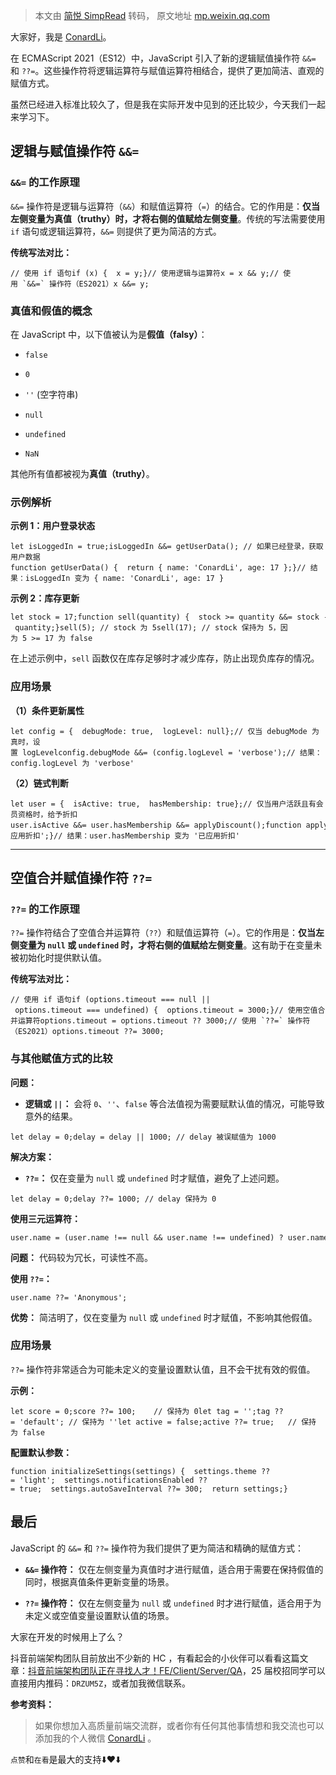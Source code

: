 > 本文由 [简悦 SimpRead](http://ksria.com/simpread/) 转码， 原文地址 [mp.weixin.qq.com](https://mp.weixin.qq.com/s/8JYa0_vIMxVj9gpdm4DnnA)

大家好，我是 [ConardLi](https://mp.weixin.qq.com/s?__biz=Mzk0MDMwMzQyOA==&mid=2247493407&idx=1&sn=41b8782a3bdc75b211206b06e1929a58&chksm=c2e11234f5969b22a0d7fd50ec32be9df13e2caeef186b30b5d653836b0725def8ccd58a56cf&scene=21#wechat_redirect)。

在 ECMAScript 2021（ES12）中，JavaScript 引入了新的逻辑赋值操作符 `&&=` 和 `??=`。这些操作符将逻辑运算符与赋值运算符相结合，提供了更加简洁、直观的赋值方式。

虽然已经进入标准比较久了，但是我在实际开发中见到的还比较少，今天我们一起来学习下。

逻辑与赋值操作符 `&&=`
--------------

### `&&=` 的工作原理

`&&=` 操作符是逻辑与运算符（`&&`）和赋值运算符（`=`）的结合。它的作用是：**仅当左侧变量为真值（truthy）时，才将右侧的值赋给左侧变量**。传统的写法需要使用 `if` 语句或逻辑运算符，`&&=` 则提供了更为简洁的方式。

**传统写法对比：**

```
// 使用 if 语句if (x) {  x = y;}// 使用逻辑与运算符x = x && y;// 使用 `&&=` 操作符（ES2021）x &&= y;
```

### 真值和假值的概念

在 JavaScript 中，以下值被认为是**假值（falsy）**：

*   `false`
    
*   `0`
    
*   `''` (空字符串)
    
*   `null`
    
*   `undefined`
    
*   `NaN`
    

其他所有值都被视为**真值（truthy）**。

### 示例解析

**示例 1：用户登录状态**

```
let isLoggedIn = true;isLoggedIn &&= getUserData(); // 如果已经登录，获取用户数据function getUserData() {  return { name: 'ConardLi', age: 17 };}// 结果：isLoggedIn 变为 { name: 'ConardLi', age: 17 }
```

**示例 2：库存更新**

```
let stock = 17;function sell(quantity) {  stock >= quantity &&= stock - quantity;}sell(5); // stock 为 5sell(17); // stock 保持为 5，因为 5 >= 17 为 false
```

在上述示例中，`sell` 函数仅在库存足够时才减少库存，防止出现负库存的情况。

### 应用场景

**（1）条件更新属性**

```
let config = {  debugMode: true,  logLevel: null};// 仅当 debugMode 为真时，设置 logLevelconfig.debugMode &&= (config.logLevel = 'verbose');// 结果：config.logLevel 为 'verbose'
```

**（2）链式判断**

```
let user = {  isActive: true,  hasMembership: true};// 仅当用户活跃且有会员资格时，给予折扣user.isActive &&= user.hasMembership &&= applyDiscount();function applyDiscount() {  return '已应用折扣';}// 结果：user.hasMembership 变为 '已应用折扣'
```

* * *

空值合并赋值操作符 `??=`
---------------

### `??=` 的工作原理

`??=` 操作符结合了空值合并运算符（`??`）和赋值运算符（`=`）。它的作用是：**仅当左侧变量为 `null` 或 `undefined` 时，才将右侧的值赋给左侧变量**。这有助于在变量未被初始化时提供默认值。

**传统写法对比：**

```
// 使用 if 语句if (options.timeout === null || options.timeout === undefined) {  options.timeout = 3000;}// 使用空值合并运算符options.timeout = options.timeout ?? 3000;// 使用 `??=` 操作符（ES2021）options.timeout ??= 3000;
```

### 与其他赋值方式的比较

**问题：**

*   **逻辑或 `||`：** 会将 `0`、`''`、`false` 等合法值视为需要赋默认值的情况，可能导致意外的结果。
    

```
let delay = 0;delay = delay || 1000; // delay 被误赋值为 1000
```

**解决方案：**

*   **`??=`：** 仅在变量为 `null` 或 `undefined` 时才赋值，避免了上述问题。
    

```
let delay = 0;delay ??= 1000; // delay 保持为 0
```

**使用三元运算符：**

```
user.name = (user.name !== null && user.name !== undefined) ? user.name : 'Anonymous';
```

**问题：** 代码较为冗长，可读性不高。

**使用 `??=`：**

```
user.name ??= 'Anonymous';
```

**优势：** 简洁明了，仅在变量为 `null` 或 `undefined` 时才赋值，不影响其他假值。

### 应用场景

`??=` 操作符非常适合为可能未定义的变量设置默认值，且不会干扰有效的假值。

**示例：**

```
let score = 0;score ??= 100;    // 保持为 0let tag = '';tag ??= 'default'; // 保持为 ''let active = false;active ??= true;   // 保持为 false
```

**配置默认参数：**

```
function initializeSettings(settings) {  settings.theme ??= 'light';  settings.notificationsEnabled ??= true;  settings.autoSaveInterval ??= 300;  return settings;}
```

最后
--

JavaScript 的 `&&=` 和 `??=` 操作符为我们提供了更为简洁和精确的赋值方式：

*   **`&&=` 操作符：** 仅在左侧变量为真值时才进行赋值，适合用于需要在保持假值的同时，根据真值条件更新变量的场景。
    
*   **`??=` 操作符：** 仅在左侧变量为 `null` 或 `undefined` 时才进行赋值，适合用于为未定义或空值变量设置默认值的场景。
    

大家在开发的时候用上了么？

抖音前端架构团队目前放出不少新的 HC ，有看起会的小伙伴可以看看这篇文章：[抖音前端架构团队正在寻找人才！FE/Client/Server/QA](https://mp.weixin.qq.com/s?__biz=Mzk0MDMwMzQyOA==&mid=2247499434&idx=1&sn=8c7497876efc458dca19b6f6a27cadd4&chksm=c2e10b81f5968297533fcfced9ebad6eba072f6436bf040eaa8920256577258ef1077d1f122a&token=1091255868&lang=zh_CN&scene=21#wechat_redirect)，25 届校招同学可以直接用内推码：`DRZUM5Z`，或者加我微信联系。

**参考资料：**

> 如果你想加入高质量前端交流群，或者你有任何其他事情想和我交流也可以添加我的个人微信 [ConardLi](https://mp.weixin.qq.com/s?__biz=Mzk0MDMwMzQyOA==&mid=2247493407&idx=1&sn=41b8782a3bdc75b211206b06e1929a58&chksm=c2e11234f5969b22a0d7fd50ec32be9df13e2caeef186b30b5d653836b0725def8ccd58a56cf&scene=21#wechat_redirect) 。

`点赞`和`在看`是最大的支持⬇️❤️⬇️